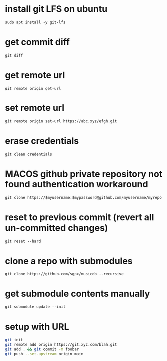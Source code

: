 # install git LFS on ubuntu

`sudo apt install -y git-lfs`

# get commit diff

`git diff`

# get remote url

`git remote origin get-url`

# set remote url

`git remote origin set-url https://abc.xyz/efgh.git`

# erase credentials

`git clean credentials`

# MACOS github private repository not found authentication workaround

`git clone https://$myusername:$mypassword@github.com/myusername/myrepo`


# reset to previous commit (revert all un-committed changes)

`git reset --hard`

# clone a repo with submodules

`git clone https://github.com/sgpx/musicdb --recursive`

# get submodule contents manually

`git submodule update --init`

# setup with URL

```bash
git init
git remote add origin https://git.xyz.com/blah.git
git add . && git commit -m foobar
git push --set-upstream origin main
```
